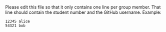 Please edit this file so that it only contains one line per group member.
That line should contain the student number and the GitHub username.
Example:
```
12345 alice
54321 bob

